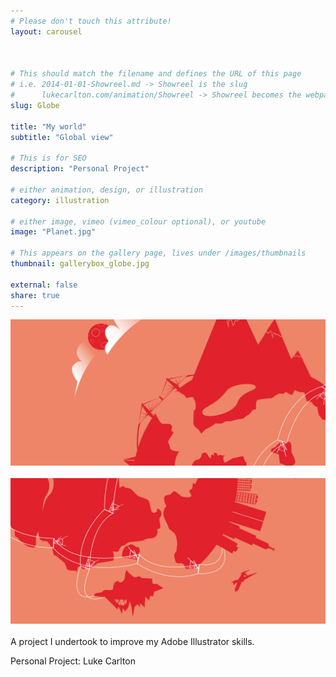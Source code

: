 ```yaml
---
# Please don't touch this attribute!
layout: carousel



# This should match the filename and defines the URL of this page
# i.e. 2014-01-01-Showreel.md -> Showreel is the slug
#      lukecarlton.com/animation/Showreel -> Showreel becomes the webpath
slug: Globe

title: "My world"
subtitle: "Global view"

# This is for SEO
description: "Personal Project"

# either animation, design, or illustration
category: illustration

# either image, vimeo (vimeo_colour optional), or youtube
image: "Planet.jpg"

# This appears on the gallery page, lives under /images/thumbnails
thumbnail: gallerybox_globe.jpg

external: false
share: true
---
```


![Concepts]( /images/Globe_Concepts.png )
<br><br>
![Concepts]( /images/Globe2_Concepts.png )
<br><br>
A project I undertook to improve my Adobe Illustrator skills.

Personal Project: Luke Carlton